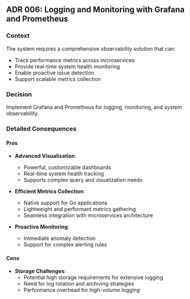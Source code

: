 ## ADR 006: Logging and Monitoring with Grafana and Prometheus

### Context
The system requires a comprehensive observability solution that can:
- Track performance metrics across microservices
- Provide real-time system health monitoring
- Enable proactive issue detection
- Support scalable metrics collection

### Decision
Implement Grafana and Prometheus for logging, monitoring, and system observability.

### Detailed Consequences

#### Pros
- **Advanced Visualization**:
  - Powerful, customizable dashboards
  - Real-time system health tracking
  - Supports complex query and visualization needs

- **Efficient Metrics Collection**:
  - Native support for Go applications
  - Lightweight and performant metrics gathering
  - Seamless integration with microservices architecture

- **Proactive Monitoring**:
  - Immediate anomaly detection
  - Support for complex alerting rules

#### Cons
- **Storage Challenges**:
  - Potential high storage requirements for extensive logging
  - Need for log rotation and archiving strategies
  - Performance overhead for high-volume logging